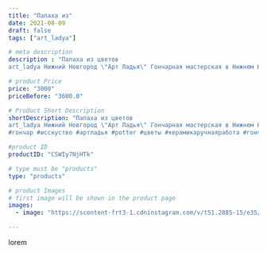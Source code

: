 ```yaml
---
title: "Папаха из"
date: 2021-08-09
draft: false
tags: ["art_ladya"]

# meta description
description : "Папаха из цветов
art_ladya Нижний Новгород \"Арт Ладья\" Гончарная мастерская в Нижнем Новгороде. Изготовление керамики и мастер//-классы по обучению. https://v"

# product Price
price: "3000"
priceBefore: "3600.0"

# Product Short Description
shortDescription: "Папаха из цветов
art_ladya Нижний Новгород \"Арт Ладья\" Гончарная мастерская в Нижнем Новгороде. Изготовление керамики и мастер//-классы по обучению. https://vk.com/art_ladya art_ladya@mail.ru art//-ladya.Livemaster.ru
#гончар #исскуство #артладья #potter #цветы #керамикаручнаяработа #гончарнаямастерская #керамиканазаказ #handmade #гончар #керамика #эксклюзивнаякерамика #dishes #травы #ceramicar #иванкупала #claygoods #магия #medieval #ceramic #магия #artladya #нижнийновгород #ceramicart #фильм #съёмкифильма #гончаноедело #папаха #clay #авторскаякерамика"

#product ID
productID: "CSWIy7NjHTk"

# type must be "products"
type: "products"

# product Images
# first image will be shown in the product page
images:
  - image: "https://scontent-frt3-1.cdninstagram.com/v/t51.2885-15/e35/234194527_269107797948194_631172362636442249_n.jpg?_nc_ht=scontent-frt3-1.cdninstagram.com&_nc_cat=102&_nc_ohc=LqaweulIupIAX_WCnzY&edm=APU89FABAAAA&ccb=7-4&oh=0068e7662528da48388e86ee98e8da03&oe=612B6928&_nc_sid=86f79a&ig_cache_key=MjYzNjMzMzMxNTc5NjAwNjExNg%3D%3D.2-ccb7-4"

---
```

lorem
